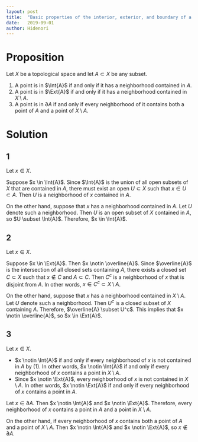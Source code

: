 ```yaml
---
layout: post
title:  "Basic properties of the interior, exterior, and boundary of a topological space"
date:   2019-09-01
author: Hidenori
---
```


# Proposition
Let $X$ be a topological space and let $A \subset X$ be any subset.

1. A point is in $\Int{A}$ if and only if it has a neighborhood contained in $A$.
1. A point is in $\Ext{A}$ if and only if it has a neighborhood contained in $X \setminus A$.
1. A point is in $\partial A$ if and only if every neighborhood of it contains both a point of $A$ and a point of $X \setminus A$.

# Solution
## 1
Let $x \in X$.

Suppose $x \in \Int{A}$.
Since $\Int{A}$ is the union of all open subsets of $X$ that are contained in $A$, there must exist an open $U \subset X$ such that $x \in U \subset A$.
Then $U$ is a neighborhood of $x$ contained in $A$.

On the other hand, suppose that $x$ has a neighborhood contained in $A$.
Let $U$ denote such a neighborhood.
Then $U$ is an open subset of $X$ contained in $A$, so $U \subset \Int{A}$.
Therefore, $x \in \Int{A}$.

## 2

Let $x \in X$.

Suppose $x \in \Ext{A}$.
Then $x \notin \overline{A}$.
Since $\overline{A}$ is the intersection of all closed sets containing $A$, there exists a closed set $C \subset X$ such that $x \notin C$ and $A \subset C$.
Then $C^c$ is a neighborhood of $x$ that is disjoint from $A$.
In other words, $x \in C^c \subset X \setminus A$.

On the other hand, suppose that $x$ has a neighborhood contained in $X \setminus A$.
Let $U$ denote such a neighborhood.
Then $U^c$ is a closed subset of $X$ containing $A$.
Therefore, $\overline{A} \subset U^c$.
This implies that $x \notin \overline{A}$, so $x \in \Ext{A}$.

## 3

Let $x \in X$.
* $x \notin \Int{A}$ if and only if every neighborhood of $x$ is not contained in $A$ by (1).
  In other words, $x \notin \Int{A}$ if and only if every neighborhood of $x$ contains a point in $X \setminus A$.
* Since $x \notin \Ext{A}$, every neighborhood of $x$ is not contained in $X \setminus A$.
  In other words, $x \notin \Ext{A}$ if and only if every neighborhood of $x$ contains a point in $A$.

Let $x \in \partial A$.
Then $x \notin \Int{A}$ and $x \notin \Ext{A}$.
Therefore, every neighborhood of $x$ contains a point in $A$ and a point in $X \setminus A$.

On the other hand, if every neighborhood of $x$ contains both a point of $A$ and a point of $X \setminus A$.
Then $x \notin \Int{A}$ and $x \notin \Ext{A}$, so $x \notin \partial A$.

